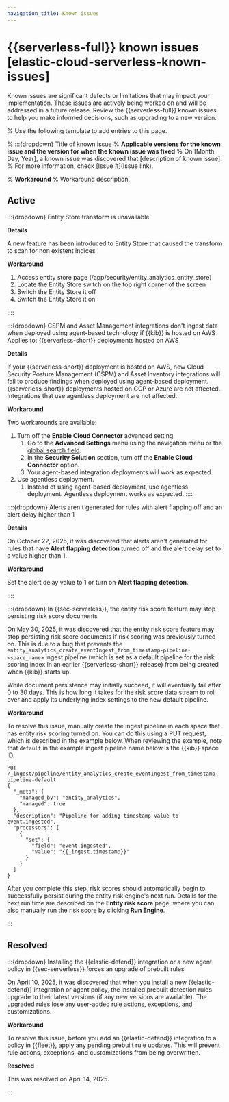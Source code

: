 ```yaml
---
navigation_title: Known issues
---
```

# {{serverless-full}} known issues [elastic-cloud-serverless-known-issues]
Known issues are significant defects or limitations that may impact your implementation. These issues are actively being worked on and will be addressed in a future release. Review the {{serverless-full}} known issues to help you make informed decisions, such as upgrading to a new version.

% Use the following template to add entries to this page.

% :::{dropdown} Title of known issue
% **Applicable versions for the known issue and the version for when the known issue was fixed**
% On [Month Day, Year], a known issue was discovered that [description of known issue].
% For more information, check [Issue #](Issue link).

% **Workaround** 
% Workaround description.

## Active

:::{dropdown} Entity Store transform is unavailable 

**Details**

A new feature has been introduced to Entity Store that caused the transform to scan for non existent indices

**Workaround** 
1. Access entity store page (/app/security/entity_analytics_entity_store)
2. Locate the Entity Store switch on the top right corner of the screen
3. Switch the Entity Store it off
4. Switch the Entity Store it on

::::

:::{dropdown} CSPM and Asset Management integrations don't ingest data when deployed using agent-based technology if {{kib}} is hosted on AWS
Applies to: {{serverless-short}} deployments hosted on AWS

**Details**

If your {{serverless-short}} deployment is hosted on AWS, new Cloud Security Posture Management (CSPM) and Asset Inventory integrations will fail to produce findings when deployed using agent-based deployment. {{serverless-short}} deployments hosted on GCP or Azure are not affected. Integrations that use agentless deployment are not affected. 

**Workaround** 

Two workarounds are available:

1. Turn off the **Enable Cloud Connector** advanced setting. 
    1. Go to the **Advanced Settings** menu using the navigation menu or the [global search field](/explore-analyze/find-and-organize/find-apps-and-objects.md).
    2. In the **Security Solution** section, turn off the **Enable Cloud Connector** option.
    3. Your agent-based integration deployments will work as expected.
2. Use agentless deployment. 
    1. Instead of using agent-based deployment, use agentless deployment. Agentless deployment works as expected.
::::

::::{dropdown} Alerts aren't generated for rules with alert flapping off and an alert delay higher than 1

**Details**

On October 22, 2025, it was discovered that alerts aren't generated for rules that have **Alert flapping detection** turned off and the alert delay set to a value higher than 1.

**Workaround**

Set the alert delay value to 1 or turn on **Alert flapping detection**.

::::

:::{dropdown} In {{sec-serverless}}, the entity risk score feature may stop persisting risk score documents

On May 30, 2025, it was discovered that the entity risk score feature may stop persisting risk score documents if risk scoring was previously turned on. This is due to a bug that prevents the `entity_analytics_create_eventIngest_from_timestamp-pipeline-<space_name>` ingest pipeline (which is set as a default pipeline for the risk scoring index in an earlier {{serverless-short}} release) from being created when {{kib}} starts up.

While document persistence may initially succeed, it will eventually fail after 0 to 30 days. This is how long it takes for the risk score data stream to roll over and apply its underlying index settings to the new default pipeline.

**Workaround**

To resolve this issue, manually create the ingest pipeline in each space that has entity risk scoring turned on. You can do this using a PUT request, which is described in the example below. When reviewing the example, note that `default` in the example ingest pipeline name below is the {{kib}} space ID.

```
PUT /_ingest/pipeline/entity_analytics_create_eventIngest_from_timestamp-pipeline-default
{
  "_meta": {
    "managed_by": "entity_analytics",
    "managed": true
  },
  "description": "Pipeline for adding timestamp value to event.ingested",
  "processors": [
    {
      "set": {
        "field": "event.ingested",
        "value": "{{_ingest.timestamp}}"
      }
    }
  ]
}
```

After you complete this step, risk scores should automatically begin to successfully persist during the entity risk engine's next run. Details for the next run time are described on the **Entity risk score** page, where you can also manually run the risk score by clicking **Run Engine**.

:::

## Resolved

:::{dropdown} Installing the {{elastic-defend}} integration or a new agent policy in {{sec-serverless}} forces an upgrade of prebuilt rules

On April 10, 2025, it was discovered that when you install a new {{elastic-defend}} integration or agent policy, the installed prebuilt detection rules upgrade to their latest versions (if any new versions are available). The upgraded rules lose any user-added rule actions, exceptions, and customizations. 

**Workaround**

To resolve this issue, before you add an {{elastic-defend}} integration to a policy in {{fleet}}, apply any pending prebuilt rule updates. This will prevent rule actions, exceptions, and customizations from being overwritten.

**Resolved**

This was resolved on April 14, 2025.

:::
